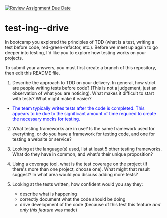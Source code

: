 [![Review Assignment Due Date](https://classroom.github.com/assets/deadline-readme-button-22041afd0340ce965d47ae6ef1cefeee28c7c493a6346c4f15d667ab976d596c.svg)](https://classroom.github.com/a/ycVsfoVh)
# test-ing--drive

In bootcamp you explored the principles of TDD (what is a test, writing a test before code, red-green-refactor, etc.). Before we meet up again to go deeper into testing, I'd like you to explore how testing works on your projects.

To submit your answers, you must first create a branch of this repository, then edit this README file.

1. Describe the approach to TDD on your delivery. In general, how strict are people writing tests before code? (This is not a judgement, just an observation of what you are noticing). What makes it difficult to start with tests? What might make it easier?

- <span style="color: blue;">The team typically writes tests after the code is completed. This appears to be due to the significant amount of time required to create the necessary mocks for testing.</span>

2. What testing frameworks are in use? Is the same framework used for everything, or do you have a framework for testing code, and one for testing a website or service?

3. Looking at the language(s) used, list at least 5 other testing frameworks. What do they have in common, and what's their unique proposition?

4. Using a coverage tool, what is the test coverage on the project (If there's more than one project, choose one). What might that result suggest? In what area would you discuss adding more tests?

5. Looking at the tests written, how confident would you say they:
    - describe what is happening
    - correctly document what the code should be doing
    - drive development of the code (because of this test this feature *and only this feature* was made)



